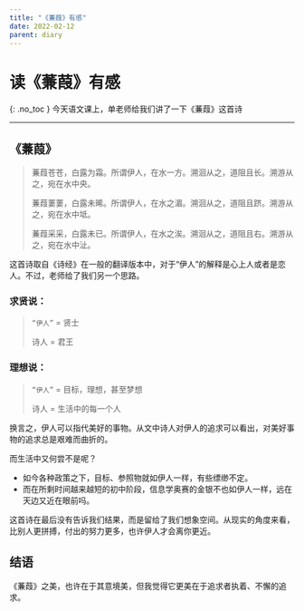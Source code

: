 ```yaml
---
title: "《蒹葭》有感"
date: 2022-02-12
parent: diary
---
```


# 读《蒹葭》有感
{: .no_toc }
今天语文课上，单老师给我们讲了一下《蒹葭》这首诗



---
## 《蒹葭》
> 蒹葭苍苍，白露为霜。所谓伊人，在水一方。溯洄从之，道阻且长。溯游从之，宛在水中央。
> 
> 蒹葭萋萋，白露未晞。所谓伊人，在水之湄。溯洄从之，道阻且跻。溯游从之，宛在水中坻。
> 
> 蒹葭采采，白露未已。所谓伊人，在水之涘。溯洄从之，道阻且右。溯游从之，宛在水中沚。

这首诗取自《诗经》在一般的翻译版本中，对于“伊人”的解释是心上人或者是恋人。不过，老师给了我们另一个思路。

### 求贤说：
> `“伊人”` = 贤士
> 
> 诗人 = 君王

### 理想说：
> `“伊人”` = 目标，理想，甚至梦想
> 
> 诗人 = 生活中的每一个人

换言之，伊人可以指代美好的事物。从文中诗人对伊人的追求可以看出，对美好事物的追求总是艰难而曲折的。

而生活中又何尝不是呢？
- 如今各种政策之下，目标、参照物就如伊人一样，有些缥缈不定。
- 而在所剩时间越来越短的初中阶段，信息学奥赛的金银不也如伊人一样，远在天边又近在眼前吗。

这首诗在最后没有告诉我们结果，而是留给了我们想象空间。从现实的角度来看，比别人更拼搏，付出的努力更多，也许伊人才会离你更近。

## 结语
《蒹葭》之美，也许在于其意境美，但我觉得它更美在于追求者执着、不懈的追求。
  <link rel="stylesheet" href="https://unpkg.com/gitalk/dist/gitalk.css">
  <script src="https://unpkg.com/gitalk/dist/gitalk.min.js"></script>

<script>
  const gitalk = new Gitalk({
    id: window.location.pathname,
    clientID: '{{ site.gitalk.clientID }}',
    clientSecret: '{{ site.gitalk.clientSecret }}',
    repo: '{{ site.gitalk.repo }}',
    owner: '{{ site.gitalk.owner }}',
    admin: ['{{ site.gitalk.admin }}'],
    distractionFreeMode: '{{ site.gitalk.distractionFreeMode }}',
    perPage: '{{ site.gitalk.perPage }}',
    pagerDirection: '{{ site.gitalk.pagerDirection }}',
    createIssueManually: '{{ site.gitalk.createIssueManually }}',
    enableHotKey: '{{ site.gitalk.enableHotkey }}'
  });
  gitalk.render('gitalk-container');
</script>
<div id="gitalk-container"></div>
